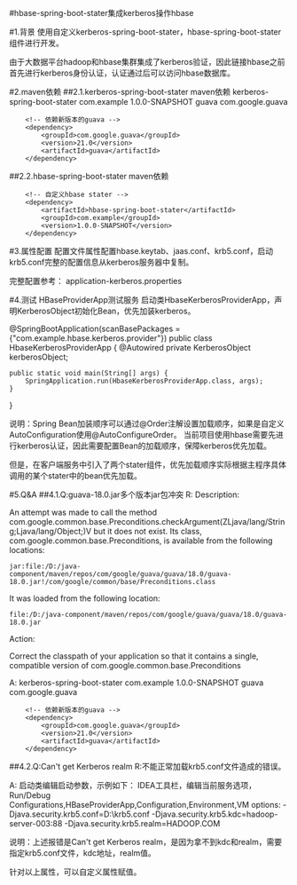 #hbase-spring-boot-stater集成kerberos操作hbase

#1.背景
使用自定义kerberos-spring-boot-stater，hbase-spring-boot-stater组件进行开发。

由于大数据平台hadoop和hbase集群集成了kerberos验证，因此链接hbase之前首先进行kerberos身份认证，认证通过后可以访问hbase数据库。

#2.maven依赖
##2.1.kerberos-spring-boot-stater maven依赖
        <!-- kerberos stater和hbase stater分别都引用了hadoop-common，两个hadoop-common包依赖guava冲突，
        排除即可；不用排除整个hadoop-common,否则造成krb5.conf不能正确读取 -->
        <!-- 自定义kerberos认证stater -->
        <dependency>
            <artifactId>kerberos-spring-boot-stater</artifactId>
            <groupId>com.example</groupId>
            <version>1.0.0-SNAPSHOT</version>
            <exclusions>
                <exclusion>
                    <artifactId>guava</artifactId>
                    <groupId>com.google.guava</groupId>
                </exclusion>
            </exclusions>
        </dependency>
        
        <!-- 依赖新版本的guava -->
        <dependency>
            <groupId>com.google.guava</groupId>
            <version>21.0</version>
            <artifactId>guava</artifactId>
        </dependency>


##2.2.hbase-spring-boot-stater maven依赖

        <!-- 自定义hbase stater -->
        <dependency>
            <artifactId>hbase-spring-boot-stater</artifactId>
            <groupId>com.example</groupId>
            <version>1.0.0-SNAPSHOT</version>
        </dependency>

#3.属性配置
配置文件属性配置hbase.keytab、jaas.conf、krb5.conf，启动krb5.conf完整的配置信息从kerberos服务器中复制。

完整配置参考：
application-kerberos.properties


#4.测试
HBaseProviderApp测试服务
启动类HbaseKerberosProviderApp，声明KerberosObject初始化Bean，优先加装kerberos。

@SpringBootApplication(scanBasePackages = {"com.example.hbase.kerberos.provider"})
public class HbaseKerberosProviderApp {
    @Autowired
    private KerberosObject kerberosObject;

    public static void main(String[] args) {
        SpringApplication.run(HbaseKerberosProviderApp.class, args);
    }

}

说明：Spring Bean加装顺序可以通过@Order注解设置加载顺序，如果是自定义AutoConfiguration使用@AutoConfigureOrder。
当前项目使用hbase需要先进行kerberos认证，因此需要配置Bean的加载顺序，保障kerberos优先加载。

但是，在客户端服务中引入了两个stater组件，优先加载顺序实际根据主程序具体调用的某个stater中的bean优先加载。

#5.Q&A
##4.1.Q:guava-18.0.jar多个版本jar包冲突
R:
Description:

An attempt was made to call the method com.google.common.base.Preconditions.checkArgument(ZLjava/lang/String;Ljava/lang/Object;)V but it does not exist. Its class, com.google.common.base.Preconditions, is available from the following locations:

    jar:file:/D:/java-component/maven/repos/com/google/guava/guava/18.0/guava-18.0.jar!/com/google/common/base/Preconditions.class

It was loaded from the following location:

    file:/D:/java-component/maven/repos/com/google/guava/guava/18.0/guava-18.0.jar


Action:

Correct the classpath of your application so that it contains a single, compatible version of com.google.common.base.Preconditions

A:
        <!-- kerberos stater和hbase stater分别都引用了hadoop-common，两个hadoop-common包依赖guava冲突，
        排除即可；不用排除整个hadoop-common,否则造成krb5.conf不能正确读取 -->
        <!-- 自定义kerberos认证stater -->
        <dependency>
            <artifactId>kerberos-spring-boot-stater</artifactId>
            <groupId>com.example</groupId>
            <version>1.0.0-SNAPSHOT</version>
            <exclusions>
                <exclusion>
                    <artifactId>guava</artifactId>
                    <groupId>com.google.guava</groupId>
                </exclusion>
            </exclusions>
        </dependency>
        
        <!-- 依赖新版本的guava -->
        <dependency>
            <groupId>com.google.guava</groupId>
            <version>21.0</version>
            <artifactId>guava</artifactId>
        </dependency>


##4.2.Q:Can't get Kerberos realm
R:不能正常加载krb5.conf文件造成的错误。

A:
启动类编辑启动参数，示例如下：
IDEA工具栏，编辑当前服务选项，Run/Debug Configurations,HBaseProviderApp,Configuration,Environment,VM options:
-Djava.security.krb5.conf=D:\\krb5.conf
-Djava.security.krb5.kdc=hadoop-server-003:88
-Djava.security.krb5.realm=HADOOP.COM

说明：上述报错是Can't get Kerberos realm，是因为拿不到kdc和realm，需要指定krb5.conf文件，kdc地址，realm值。

针对以上属性，可以自定义属性赋值。


